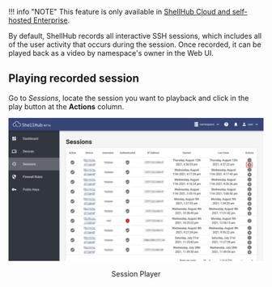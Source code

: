!!! info "NOTE"
	This feature is only available in [ShellHub Cloud and self-hosted Enterprise](https://shellhub.io).

By default, ShellHub records all interactive SSH sessions,
which includes all of the user activity that occurs during the session.
Once recorded, it can be played back as a video by namespace's owner in the Web UI.

## Playing recorded session

Go to *Sessions*, locate the session you want to playback and click in the play button at the **Actions** column.

![Session Player](/img/recorded-session-playback.png)

<center>Session Player</center>
